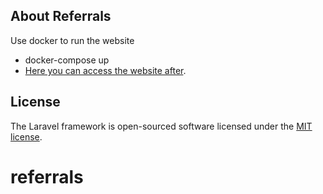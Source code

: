 ## About Referrals

Use docker to run the website

- docker-compose up
- [Here you can access the website after](http://localhost:8000/).

## License

The Laravel framework is open-sourced software licensed under the [MIT license](https://opensource.org/licenses/MIT).
# referrals

